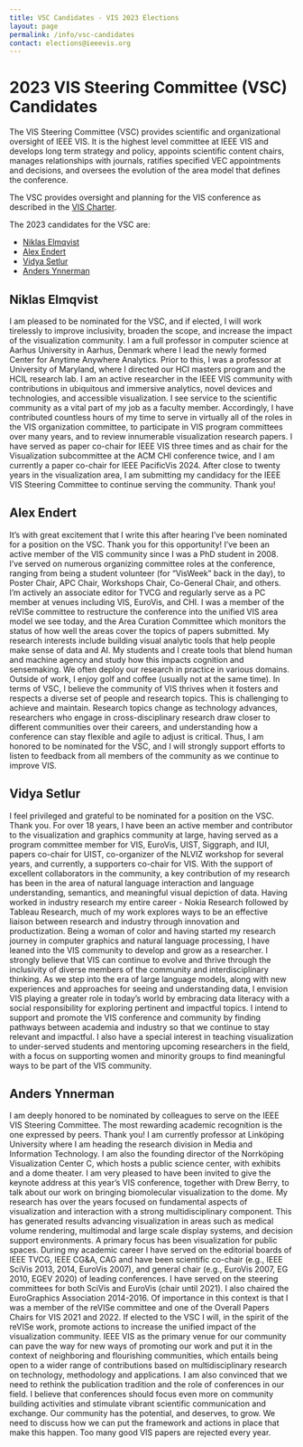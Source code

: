 ```yaml
---
title: VSC Candidates - VIS 2023 Elections
layout: page
permalink: /info/vsc-candidates
contact: elections@ieeevis.org
---
```


# 2023 VIS Steering Committee (VSC) Candidates 
The VIS Steering Committee (VSC) provides scientific and organizational oversight of IEEE VIS. It is the highest level committee at IEEE VIS and develops long term strategy and policy, appoints scientific content chairs, manages relationships with journals, ratifies specified VEC appointments and decisions, and oversees the evolution of the area model that defines the conference.

The VSC provides oversight and planning for the VIS conference as described in the [VIS Charter](http://ieeevis.org/governance/IEEE-governance-structure).

The 2023 candidates for the VSC are:
* [Niklas Elmqvist](#niklas-elmqvist)
* [Alex Endert](#alex-endert)
* [Vidya Setlur](#vidya-setlur)
* [Anders Ynnerman](#anders-ynnerman)

## Niklas Elmqvist
I am pleased to be nominated for the VSC, and if elected, I will work tirelessly to improve inclusivity, broaden the scope, and increase the impact of the visualization community. I am a full professor in computer science at Aarhus University in Aarhus, Denmark where I lead the newly formed Center for Anytime Anywhere Analytics. Prior to this, I was a professor at University of Maryland, where I directed our HCI masters program and the HCIL research lab. I am an active researcher in the IEEE VIS community with contributions in ubiquitous and immersive analytics, novel devices and technologies, and accessible visualization.
I see service to the scientific community as a vital part of my job as a faculty member. Accordingly, I have contributed countless hours of my time to serve in virtually all of the roles in the VIS organization committee, to participate in VIS program committees over many years, and to review innumerable visualization research papers. I have served as paper co-chair for IEEE VIS three times and as chair for the Visualization subcommittee at the ACM CHI conference twice, and I am currently a paper co-chair for IEEE PacificVis 2024.
After close to twenty years in the visualization area, I am submitting my candidacy for the IEEE VIS Steering Committee to continue serving the community. Thank you!

## Alex Endert
It’s with great excitement that I write this after hearing I’ve been nominated for a position on the VSC. Thank you for this opportunity! I’ve been an active member of the VIS community since I was a PhD student in 2008. I’ve served on numerous organizing committee roles at the conference, ranging from being a student volunteer (for “VisWeek” back in the day), to Poster Chair, APC Chair, Workshops Chair, Co-General Chair, and others. I’m actively an associate editor for TVCG and regularly serve as a PC member at venues including VIS, EuroVis, and CHI. I was a member of the reVISe committee to restructure the conference into the unified VIS area model we see today, and the Area Curation Committee which monitors the status of how well the areas cover the topics of papers submitted. My research interests include building visual analytic tools that help people make sense of data and AI. My students and I create tools that blend human and machine agency and study how this impacts cognition and sensemaking. We often deploy our research in practice in various domains. Outside of work, I enjoy golf and coffee (usually not at the same time).
In terms of VSC, I believe the community of VIS thrives when it fosters and respects a diverse set of people and research topics. This is challenging to achieve and maintain. Research topics change as technology advances, researchers who engage in cross-disciplinary research draw closer to different communities over their careers, and understanding how a conference can stay flexible and agile to adjust is critical. Thus, I am honored to be nominated for the VSC, and I will strongly support efforts to listen to feedback from all members of the community as we continue to improve VIS.

## Vidya Setlur
I feel privileged and grateful to be nominated for a position on the VSC. Thank you. For over 18 years, I have been an active member and contributor to the visualization and graphics community at large, having served as a program committee member for VIS, EuroVis, UIST, Siggraph, and IUI, papers co-chair for UIST, co-organizer of the NLVIZ workshop for several years, and currently, a supporters co-chair for VIS. With the support of excellent collaborators in the community, a key contribution of my research has been in the area of natural language interaction and language understanding, semantics, and meaningful visual depiction of data. Having worked in industry research my entire career - Nokia Research followed by Tableau Research, much of my work explores ways to be an effective liaison between research and industry through innovation and productization.
Being a woman of color and having started my research journey in computer graphics and natural language processing, I have leaned into the VIS community to develop and grow as a researcher. I strongly believe that VIS can continue to evolve and thrive through the inclusivity of diverse members of the community and interdisciplinary thinking. As we step into the era of large language models, along with new experiences and approaches for seeing and understanding data, I envision VIS playing a greater role in today’s world by embracing data literacy with a social responsibility for exploring pertinent and impactful topics. I intend to support and promote the VIS conference and community by finding pathways between academia and industry so that we continue to stay relevant and impactful. I also have a special interest in teaching visualization to under-served students and mentoring upcoming researchers in the field, with a focus on supporting women and minority groups to find meaningful ways to be part of the VIS community.

## Anders Ynnerman
I am deeply honored to be nominated by colleagues to serve on the IEEE VIS Steering Committee. The most rewarding academic recognition is the one expressed by peers. Thank you! I am currently professor at Linköping University where I am heading the research division in Media and Information Technology. I am also the founding director of the Norrköping Visualization Center C, which hosts a public science center, with exhibits and a dome theater.  I am very pleased to have been invited to give the keynote address at this year’s VIS conference, together with Drew Berry, to talk about our work on bringing biomolecular visualization to the dome.  My research has over the years focused on fundamental aspects of visualization and interaction with a strong multidisciplinary component. This has generated results advancing visualization in areas such as medical volume rendering, multimodal and large scale display systems, and decision support environments. A primary focus has been visualization for public spaces.
During my academic career I have served on the editorial boards of IEEE TVCG, IEEE CG&A, CAG and have been scientific co-chair (e.g., IEEE SciVis 2013, 2014, EuroVis 2007), and general chair (e.g., EuroVis 2007, EG 2010, EGEV 2020) of leading conferences. I have served on the steering committees for both SciVis and EuroVis (chair until 2021). I also chaired the EuroGraphics Association 2014-2016. Of importance in this context is that I was a member of the reVISe committee and one of the Overall Papers Chairs for VIS 2021 and 2022.
If elected to the VSC I will, in the spirit of the reVISe work, promote actions to increase the unified impact of the visualization community. IEEE VIS as the primary venue for our community can pave the way for new ways of promoting our work and put it in the context of neighboring and flourishing communities, which entails being open to a wider range of contributions based on multidisciplinary research on technology, methodology and applications. I am also convinced that we need to rethink the publication tradition and the role of conferences in our field. I believe that conferences should focus even more on community building activities and stimulate vibrant scientific communication and exchange. Our community has the potential, and deserves, to grow. We need to discuss how we can put the framework and actions in place that make this happen. Too many good VIS papers are rejected every year.



